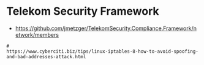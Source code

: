 # Telekom Security Framework 

  * https://github.com/jmetzger/TelekomSecurity.Compliance.Framework/network/members

```
# 
https://www.cyberciti.biz/tips/linux-iptables-8-how-to-avoid-spoofing-and-bad-addresses-attack.html
```
